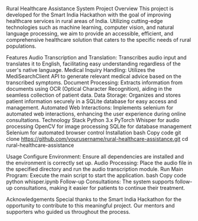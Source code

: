 Rural Healthcare Assistance System
Project Overview
This project is developed for the Smart India Hackathon with the goal of improving healthcare services in rural areas of India. Utilizing cutting-edge technologies such as machine learning, computer vision, and natural language processing, we aim to provide an accessible, efficient, and comprehensive healthcare solution that caters to the specific needs of rural populations.

Features
Audio Transcription and Translation: Transcribes audio input and translates it to English, facilitating easy understanding regardless of the user's native language.
Medical Inquiry Handling: Utilizes the MediSearchClient API to generate relevant medical advice based on the transcribed symptoms.
Document Processing: Extracts information from documents using OCR (Optical Character Recognition), aiding in the seamless collection of patient data.
Data Storage: Organizes and stores patient information securely in a SQLite database for easy access and management.
Automated Web Interactions: Implements selenium for automated web interactions, enhancing the user experience during online consultations.
Technology Stack
Python 3.x
PyTorch
Whisper for audio processing
OpenCV for image processing
SQLite for database management
Selenium for automated browser control
Installation
bash
Copy code
git clone https://github.com/yourusername/rural-healthcare-assistance.git
cd rural-healthcare-assistance

Usage
Configure Environment: Ensure all dependencies are installed and the environment is correctly set up.
Audio Processing: Place the audio file in the specified directory and run the audio transcription module.
Run Main Program: Execute the main script to start the application.
bash
Copy code
python whisper.ipynb
Follow-up Consultations: The system supports follow-up consultations, making it easier for patients to continue their treatment.

Acknowledgements
Special thanks to the Smart India Hackathon for the opportunity to contribute to this meaningful project.
Our mentors and supporters who guided us throughout the process.
